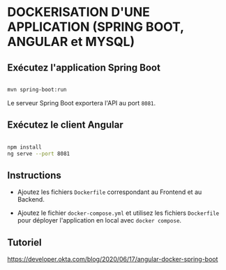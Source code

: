 # DOCKERISATION D'UNE APPLICATION (SPRING BOOT, ANGULAR et MYSQL)

## Exécutez l'application Spring Boot

```bash

mvn spring-boot:run

```
Le serveur Spring Boot exportera l'API au port `8081`.

## Exécutez le client Angular

```bash

npm install
ng serve --port 8081

```
## Instructions

- Ajoutez les fichiers `Dockerfile` correspondant au Frontend et au Backend.

- Ajoutez le fichier `docker-compose.yml` et utilisez les fichiers `Dockerfile` pour déployer l'application en local avec `docker compose`.

## Tutoriel

https://developer.okta.com/blog/2020/06/17/angular-docker-spring-boot

